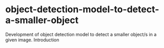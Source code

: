 # object-detection-model-to-detect-a-smaller-object
Development of object detection model to detect a smaller object/s in a given image.
Introduction

